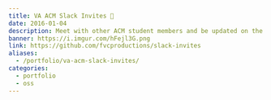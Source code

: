 ```yaml
---
title: VA ACM Slack Invites 👥
date: 2016-01-04
description: Meet with other ACM student members and be updated on the latest announcements to get more involved in the local tech community.
banner: https://i.imgur.com/hFejl3G.png
link: https://github.com/fvcproductions/slack-invites
aliases:
  - /portfolio/va-acm-slack-invites/
categories:
  - portfolio
  - oss
---
```

